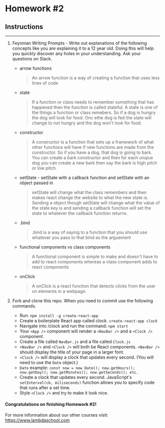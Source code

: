# Homework #2

## Instructions
---
1. Feynman Writing Prompts - Write out explanations of the following concepts like you are explaining it to a 12 year old.  Doing this will help you quickly discover any holes in your understanding.  Ask your questions on Slack.
		
	* arrow functions
	    >An arrow function is a way of creating a function that uses less lines of code
	* state
	    >If a function or class needs to remember something that has happened then the function is called stateful. A state is one of the things a function or class remebers. So if a dog is hungry the dog will look for food. Onc ethe dog is fed the state will change to not hungry and the dog won't look for food.
	* constructor
	    >A constructor is a function that sets up a framework of what other functions will have if new functions are made from the constructor. So if you have a dog, that dog is going to bark. You can create a bark constructor and then for each unqiue dog you can create a new bark then say the bark is high pitch or low pitch.
	* setState - setState with a callback function and setState with an object passed in
	    >setState will change what the class remembers and then makes react change the website to what the new state is. Sending a object though setState will change what the value of the state key is and sending a callback function will set the state to whatever the callback function returns.
	* .bind
	    >.bind is a way of saying to a function that you should use whatever you pass to that bind as the arguement
	* functional components vs class components
	    >A functional component is simple to make and doesn't have to add to react components whereas a class component adds to react components
  	* onClick
  	    >A onClick is a react function that detects clicks from the user on elements in a webpage.


2. Fork and clone this repo.  When you need to commit use the following commands.
		
	* Run: `npm install -g create-react-app`
	* Create a boilerplate React app called clock. `create-react-app clock`
	* Navigate into /clock and run the command: `npm start`
	* Your `<App />` component will render a `<NavBar />` and a `<Clock />` component.
	* Create a file called `NavBar.js` and a file called `Clock.js`
	* `<NavBar />` and `<Clock />` will both be React components.  `<NavBar />` should display the title of your page in a larger font.
	* `<Clock />` will display a clock that updates every second.  (You will need to use the `Date` object.)
  	* `Date` example: `const now = new Date(); now.getHours(); now.getDay(); now.getMinutes(); now.getSeconds(); etc.`
	* Create a clock that updates every second. JavaScript's `setInterval(cb, miliseconds)` function allows you to specify code that runs after a set time.
	* Style `<Clock />` and try to make it look nice.



#### Congratulations on finishing Homework #2!

For more information about our other courses visit: https://www.lambdaschool.com
